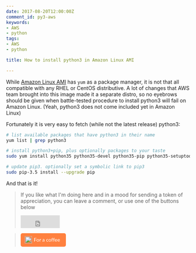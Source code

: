```yaml
---
date: 2017-08-20T12:00:00Z
comment_id: py3-aws
keywords:
- AWS
- python
tags:
- AWS
- python

title: How to install python3 in Amazon Linux AMI

---
```


While [Amazon Linux AMI](https://aws.amazon.com/amazon-linux-ami/) has `yum` as a package manager, it is not that all compatible with any RHEL or CentOS distributive. A lot of changes that AWS team brought into this image made it a separate distro, so no eyebrows should be given when battle-tested procedure to install python3 will fail on Amazon Linux. (Yeah, python3 does not come included yet in Amazon Linux)

<!--more-->

Fortunately it is very easy to fetch (while not the latest release) python3:

```bash
# list available packages that have python3 in their name
yum list | grep python3

# install python3+pip, plus optionally packages to your taste
sudo yum install python35 python35-devel python35-pip python35-setuptools python35-virtualenv

# update pip3. optionally set a symbolic link to pip3
sudo pip-3.5 install --upgrade pip
```

And that is it!

> If you like what I'm doing here and in a mood for sending a token of appreciation, you can leave a comment, or use one of the buttons below  
> <iframe src="https://github.com/sponsors/hellt/button" title="Sponsor hellt" height="35" width="107" style="border: 0;"></iframe>

> <style>.bmc-button img{height: 20px !important;width: 20px !important;margin-bottom: 1px !important;box-shadow: none !important;border: none !important;vertical-align: middle !important;}.bmc-button{padding: 7px 15px 7px 10px !important;line-height: 20px !important;text-decoration: none !important;display:inline-flex !important;color:#FFFFFF !important;background-color:#FF813F !important;border-radius: 5px !important;border: 1px solid transparent !important;padding: 7px 15px 7px 10px !important;font-size: 20px !important;letter-spacing:-0.08px !important;margin: 0 auto !important;font-family:'Lato', sans-serif !important;-webkit-box-sizing: border-box !important;box-sizing: border-box !important;}.bmc-button:hover, .bmc-button:active, .bmc-button:focus {-webkit-box-shadow: 0px 1px 2px 2px rgba(190, 190, 190, 0.5) !important;text-decoration: none !important;box-shadow: 0px 1px 2px 2px rgba(190, 190, 190, 0.5) !important;opacity: 0.85 !important;color:#FFFFFF !important;}</style><link href="https://fonts.googleapis.com/css?family=Lato&subset=latin,latin-ext" rel="stylesheet"><a class="bmc-button" target="_blank" href="https://www.buymeacoffee.com/ntdvps"><img src="https://cdn.buymeacoffee.com/buttons/bmc-new-btn-logo.svg" alt="Buy me a coffee"><span style="margin-left:5px;font-size:14px !important;">For a coffee</span></a>
